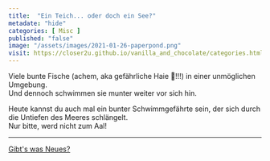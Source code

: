 ```yaml
--- 
title:  "Ein Teich... oder doch ein See?"
metadate: "hide"
categories: [ Misc ]
published: "false"
image: "/assets/images/2021-01-26-paperpond.png"
visit: https://closer2u.github.io/vanilla_and_chocolate/categories.html#misc
---
```


Viele bunte Fische (achem, aka gefährliche Haie 🦈!!!) in einer unmöglichen Umgebung.\
Und dennoch schwimmen sie munter weiter vor sich hin.

Heute kannst du auch mal ein bunter Schwimmgefährte sein, der sich durch die Untiefen des Meeres schlängelt. \
Nur bitte, werd nicht zum Aal!

***

[Gibt's was Neues?](https://github.com/Closer2U)